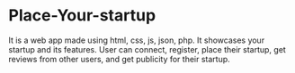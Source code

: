 # Place-Your-startup
It is a web app made using html, css, js, json, php. It showcases your startup and its features. User can connect, register, place their startup, get reviews from other users, and get publicity for their startup.
